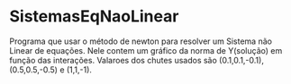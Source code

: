 # SistemasEqNaoLinear
Programa que usar o método de newton para resolver um Sistema não  Linear de equações.
Nele contem um gráfico da norma de Y(solução) em função das interações.
Valaroes dos chutes usados são (0.1,0.1,-0.1), (0.5,0.5,-0.5) e (1,1,-1). 
